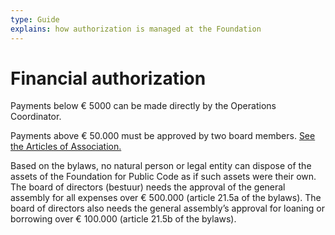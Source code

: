 ```yaml
---
type: Guide
explains: how authorization is managed at the Foundation
---
```


# Financial authorization

Payments below € 5000 can be made directly by the Operations Coordinator.

Payments above € 50.000 must be approved by two board members. [See the Articles of Association.](../../organization/articles-of-association.md)

Based on the bylaws, no natural person or legal entity can dispose of the assets of the Foundation for Public Code as if such assets were their own. The board of directors (bestuur) needs the approval of the general assembly for all expenses over € 500.000 (article 21.5a of the bylaws). The board of directors also needs the general assembly’s approval for loaning or borrowing over € 100.000 (article 21.5b of the bylaws).
